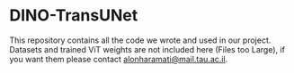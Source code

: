 # DINO-TransUNet

This repository contains all the code we wrote and used in our project.
Datasets and trained ViT weights are not included here (Files too Large), if you want them please contact alonharamati@mail.tau.ac.il.
